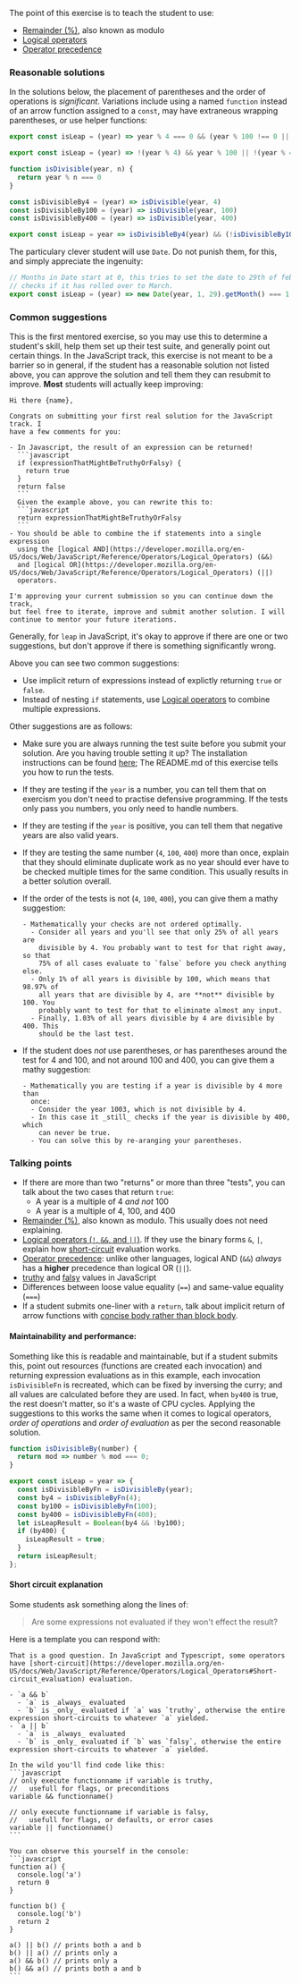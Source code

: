 The point of this exercise is to teach the student to use:
- [Remainder (%)](https://developer.mozilla.org/en-US/docs/Web/JavaScript/Reference/Operators/Arithmetic_Operators#Remainder_()), also known as modulo
- [Logical operators](https://developer.mozilla.org/en-US/docs/Web/JavaScript/Reference/Operators/Logical_Operators)
- [Operator precedence](https://developer.mozilla.org/en-US/docs/Web/JavaScript/Reference/Operators/Operator_Precedence)

### Reasonable solutions

In the solutions below, the placement of parentheses and the order of operations is _significant_. Variations include
using a named `function` instead of an arrow function assigned to a `const`, may have extraneous wrapping parentheses,
or use helper functions:

```javascript
export const isLeap = (year) => year % 4 === 0 && (year % 100 !== 0 || year % 400 === 0);
```

```javascript
export const isLeap = (year) => !(year % 4) && year % 100 || !(year % 400);
```

```javascript
function isDivisible(year, n) {
  return year % n === 0
}

const isDivisibleBy4 = (year) => isDivisible(year, 4)
const isDivisibleBy100 = (year) => isDivisible(year, 100)
const isDivisibleBy400 = (year) => isDivisible(year, 400)

export const isLeap = year => isDivisibleBy4(year) && (!isDivisibleBy100(year) || isDivisibleBy400(year))
```

The particulary clever student will use `Date`. Do not punish them, for this, and simply appreciate the ingenuity:
```javascript
// Months in Date start at 0, this tries to set the date to 29th of february and
// checks if it has rolled over to March.
export const isLeap = (year) => new Date(year, 1, 29).getMonth() === 1
```

### Common suggestions

This is the first mentored exercise, so you may use this to determine a student's skill, help them set up their test
suite, and generally point out certain things. In the JavaScript track, this exercise is not meant to be a barrier so in
general, if the student has a reasonable solution not listed above, you can approve the solution and tell them they can
resubmit to improve. **Most** students will actually keep improving:


    Hi there {name},

    Congrats on submitting your first real solution for the JavaScript track. I
    have a few comments for you:

    - In Javascript, the result of an expression can be returned!
      ```javascript
      if (expressionThatMightBeTruthyOrFalsy) {
        return true
      }
      return false
      ```
      Given the example above, you can rewrite this to:
      ```javascript
      return expressionThatMightBeTruthyOrFalsy
      ```
    - You should be able to combine the if statements into a single expression
      using the [logical AND](https://developer.mozilla.org/en-US/docs/Web/JavaScript/Reference/Operators/Logical_Operators) (&&)
      and [logical OR](https://developer.mozilla.org/en-US/docs/Web/JavaScript/Reference/Operators/Logical_Operators) (||)
      operators.

    I'm approving your current submission so you can continue down the track,
    but feel free to iterate, improve and submit another solution. I will
    continue to mentor your future iterations.


Generally, for `leap` in JavaScript, it's okay to approve if there are one or two suggestions, but don't approve if
there is something significantly wrong.

Above you can see two common suggestions:
- Use implicit return of expressions instead of explictly returning `true` or `false`.
- Instead of nesting `if` statements, use [Logical operators](https://developer.mozilla.org/en-US/docs/Web/JavaScript/Reference/Operators/Logical_Operators)
  to combine multiple expressions.

Other suggestions are as follows:
- Make sure you are always running the test suite before you submit your solution. Are you having trouble setting it up?
  The installation instructions can be found [here](https://exercism.io/tracks/javascript/installation); The README.md
  of this exercise tells you how to run the tests.
- If they are testing if the `year` is a number, you can tell them that on exercism you don't need to practise defensive
  programming. If the tests only pass you numbers, you only need to handle numbers.
- If they are testing if the `year` is positive, you can tell them that negative years are also valid years.
- If they are testing the same number (`4`, `100`, `400`) more than once, explain that they should eliminate duplicate
  work as no year should ever have to be checked multiple times for the same condition. This usually results in a better
  solution overall.
- If the order of the tests is not (`4`, `100`, `400`), you can give them a mathy suggestion:

      - Mathematically your checks are not ordered optimally.
        - Consider all years and you'll see that only 25% of all years are
          divisible by 4. You probably want to test for that right away, so that
          75% of all cases evaluate to `false` before you check anything else.
        - Only 1% of all years is divisible by 100, which means that 98.97% of
          all years that are divisible by 4, are **not** divisible by 100. You
          probably want to test for that to eliminate almost any input.
        - Finally, 1.03% of all years divisible by 4 are divisible by 400. This
          should be the last test.

- If the student does _not_ use parentheses, _or_ has parentheses around the test for 4 and 100, and not around 100 and
  400, you can give them a mathy suggestion:

      - Mathematically you are testing if a year is divisible by 4 more than
        once:
        - Consider the year 1003, which is not divisible by 4.
        - In this case it _still_ checks if the year is divisible by 400, which
          can never be true.
        - You can solve this by re-aranging your parentheses.

### Talking points
- If there are more than two "returns" or more than three "tests", you can talk about the two cases that return `true`:
  - A year is a multiple of 4 *and not* 100
  - A year is a multiple of 4, 100, and 400
- [Remainder (%)](https://developer.mozilla.org/en-US/docs/Web/JavaScript/Reference/Operators/Arithmetic_Operators#Remainder_()), also known as modulo. This usually does not need explaining.
- [Logical operators (`!`, `&&`, and `||`)](https://developer.mozilla.org/en-US/docs/Web/JavaScript/Reference/Operators/Logical_Operators). If they use the binary forms `&`, `|`, explain how [short-circuit](https://developer.mozilla.org/en-US/docs/Web/JavaScript/Reference/Operators/Logical_Operators#Short-circuit_evaluation) evaluation works.
- [Operator precedence](https://developer.mozilla.org/en-US/docs/Web/JavaScript/Reference/Operators/Operator_Precedence): unlike other languages, logical AND (`&&`) _always_ has a **higher** precedence than logical OR (`||`).
- [truthy](https://developer.mozilla.org/en-US/docs/Glossary/Truthy) and [falsy](https://developer.mozilla.org/en-US/docs/Glossary/Falsy) values in JavaScript
- Differences between loose value equality (`==`) and same-value equality (`===`)
- If a student submits one-liner with a `return`, talk about implicit return of arrow functions with
  [concise body rather than block body](https://developer.mozilla.org/en-US/docs/Web/JavaScript/Reference/Functions/Arrow_functions#Function_body).

#### Maintainability and performance:
Something like this ís readable and maintainable, but if a student submits this, point out resources (functions are created each invocation) and returning expression evaluations as in this example, each invocation `isDivisibleFn` is recreated, which can be fixed by inversing the curry; and all values are calculated before they are used. In fact, when `by400` is true, the rest doesn't matter, so it's a waste of CPU cycles. Applying the suggestions to this works the same when it comes to logical operators, _order of operations_ and _order of evaluation_ as per the second reasonable solution.

```javascript
function isDivisibleBy(number) {
  return mod => number % mod === 0;
}

export const isLeap = year => {
  const isDivisibleByFn = isDivisibleBy(year);
  const by4 = isDivisibleByFn(4);
  const by100 = isDivisibleByFn(100);
  const by400 = isDivisibleByFn(400);
  let isLeapResult = Boolean(by4 && !by100);
  if (by400) {
    isLeapResult = true;
  }
  return isLeapResult;
};
```

#### Short circuit explanation
Some students ask something along the lines of:

> Are some expressions not evaluated if they won't effect the result?


Here is a template you can respond with:

    That is a good question. In JavaScript and Typescript, some operators have [short-circuit](https://developer.mozilla.org/en-US/docs/Web/JavaScript/Reference/Operators/Logical_Operators#Short-circuit_evaluation) evaluation.

    - `a && b`
      - `a` is _always_ evaluated
      - `b` is _only_ evaluated if `a` was `truthy`, otherwise the entire expression short-circuits to whatever `a` yielded.
    - `a || b`
      - `a` is _always_ evaluated
      - `b` is _only_ evaluated if `b` was `falsy`, otherwise the entire expression short-circuits to whatever `a` yielded.

    In the wild you'll find code like this:
    ```javascript
    // only execute functionname if variable is truthy,
    //   usefull for flags, or preconditions
    variable && functionname()

    // only execute functionname if variable is falsy,
    //   usefull for flags, or defaults, or error cases
    variable || functionname()
    ```

    You can observe this yourself in the console:
    ```javascript
    function a() {
      console.log('a')
      return 0
    }

    function b() {
      console.log('b')
      return 2
    }

    a() || b() // prints both a and b
    b() || a() // prints only a
    a() && b() // prints only a
    b() && a() // prints both a and b
    ```
